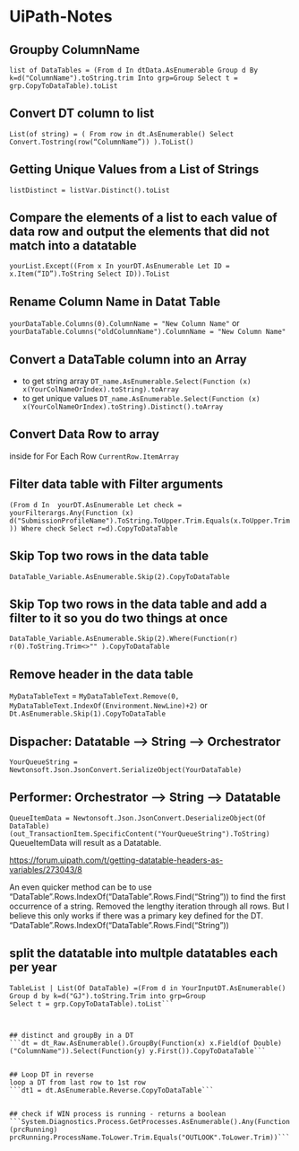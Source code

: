# UiPath-Notes

## Groupby ColumnName

```list of DataTables = (From d In dtData.AsEnumerable Group d By k=d("ColumnName").toString.trim Into grp=Group Select t = grp.CopyToDataTable).toList```

## Convert DT column to list 
```List(of string) = ( From row in dt.AsEnumerable() Select Convert.Tostring(row(“ColumnName”)) ).ToList()```
## Getting Unique Values from a List of Strings
```listDistinct = listVar.Distinct().toList```

## Compare the elements of a list to each value of data row and output the elements that did not match into a datatable
```yourList.Except((From x In yourDT.AsEnumerable Let ID = x.Item(“ID”).ToString Select ID)).ToList```
## Rename Column Name in Datat Table
```yourDataTable.Columns(0).ColumnName = "New Column Name"```
or
```yourDataTable.Columns("oldColumnName").ColumnName = "New Column Name"```
## Convert a DataTable column into an Array
* to get string array
```DT_name.AsEnumerable.Select(Function (x) x(YourColNameOrIndex).toString).toArray```
* to get unique values 
```DT_name.AsEnumerable.Select(Function (x) x(YourColNameOrIndex).toString).Distinct().toArray```
## Convert Data Row to array 
inside for For Each Row ```CurrentRow.ItemArray```

## Filter data table with Filter arguments 
```(From d In  yourDT.AsEnumerable Let check = yourFilterargs.Any(Function (x) d("SubmissionProfileName").ToString.ToUpper.Trim.Equals(x.ToUpper.Trim)) Where check Select r=d).CopyToDataTable```

## Skip Top two rows in the data table 
```DataTable_Variable.AsEnumerable.Skip(2).CopyToDataTable```

## Skip Top two rows in the data table and add a filter to it so you do two things at once
```DataTable_Variable.AsEnumerable.Skip(2).Where(Function(r) r(0).ToString.Trim<>"" ).CopyToDataTable```
## Remove header in the data table
```MyDataTableText``` = ```MyDataTableText.Remove(0, MyDataTableText.IndexOf(Environment.NewLine)+2)```
or 
```Dt.AsEnumerable.Skip(1).CopyToDataTable```
## Dispacher: Datatable —> String —> Orchestrator
```YourQueueString = Newtonsoft.Json.JsonConvert.SerializeObject(YourDataTable)```

## Performer: Orchestrator —> String —> Datatable
```QueueItemData = Newtonsoft.Json.JsonConvert.DeserializeObject(Of DataTable)(out_TransactionItem.SpecificContent("YourQueueString").ToString)```
QueueItemData will result as a Datatable.


https://forum.uipath.com/t/getting-datatable-headers-as-variables/273043/8


An even quicker method can be to use “DataTable”.Rows.IndexOf(“DataTable”.Rows.Find(“String”)) to find the first occurrence of a string. Removed the lengthy iteration through all rows. But I believe this only works if there was a primary key defined for the DT.
 “DataTable”.Rows.IndexOf(“DataTable”.Rows.Find(“String”))



## split the datatable into multple datatables each per year

```Assign Activity:
TableList | List(Of DataTable) =(From d in YourInputDT.AsEnumerable()
Group d by k=d("GJ").toString.Trim into grp=Group
Select t = grp.CopyToDataTable).toList```



## distinct and groupBy in a DT
```dt = dt_Raw.AsEnumerable().GroupBy(Function(x) x.Field(of Double)("ColumnName")).Select(Function(y) y.First()).CopyToDataTable```


## Loop DT in reverse 
loop a DT from last row to 1st row 
```dt1 = dt.AsEnumerable.Reverse.CopyToDataTable```


## check if WIN process is running - returns a boolean 
```System.Diagnostics.Process.GetProcesses.AsEnumerable().Any(Function (prcRunning) prcRunning.ProcessName.ToLower.Trim.Equals("OUTLOOK".ToLower.Trim))```





